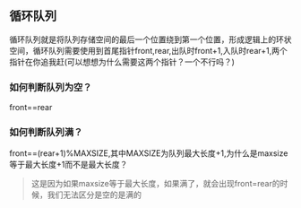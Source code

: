 ## 循环队列
循环队列就是将队列存储空间的最后一个位置绕到第一个位置，形成逻辑上的环状空间，循环队列需要使用到首尾指针front,rear,出队时front+1,入队时rear+1,两个指针在你追我赶(可以想想为什么需要这两个指针？一个不行吗？)
### 如何判断队列为空？
front==rear
### 如何判断队列满？
front==(rear+1)%MAXSIZE,其中MAXSIZE为队列最大长度+1,为什么是maxsize等于最大长度+1而不是最大长度？
> 这是因为如果maxsize等于最大长度，如果满了，就会出现front=rear的时候，我们无法区分是空的是满的